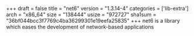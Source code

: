 +++
draft = false
title = "net6"
version = "1.3.14-4"
categories = ['lib-extra']
arch = "x86_64"
size = "138444"
usize = "972727"
sha1sum = "36bf044bcc3f7769c4ba36299301e19eefa25835"
+++
net6 is a library which eases the development of network-based applications